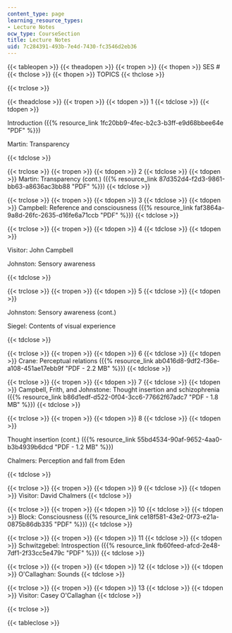 ```yaml
---
content_type: page
learning_resource_types:
- Lecture Notes
ocw_type: CourseSection
title: Lecture Notes
uid: 7c284391-493b-7e4d-7430-fc3546d2eb36
---
```


{{< tableopen >}}
{{< theadopen >}}
{{< tropen >}}
{{< thopen >}}
SES #
{{< thclose >}}
{{< thopen >}}
TOPICS
{{< thclose >}}

{{< trclose >}}

{{< theadclose >}}
{{< tropen >}}
{{< tdopen >}}
1
{{< tdclose >}}
{{< tdopen >}}


Introduction ({{% resource_link 1fc20bb9-4fec-b2c3-b3ff-e9d68bbee64e "PDF" %}})

Martin: Transparency


{{< tdclose >}}

{{< trclose >}}
{{< tropen >}}
{{< tdopen >}}
2
{{< tdclose >}}
{{< tdopen >}}
Martin: Transparency (cont.) ({{% resource_link 87d352d4-f2d3-9861-bb63-a8636ac3bb88 "PDF" %}})
{{< tdclose >}}

{{< trclose >}}
{{< tropen >}}
{{< tdopen >}}
3
{{< tdclose >}}
{{< tdopen >}}
Campbell: Reference and consciousness ({{% resource_link faf3864a-9a8d-26fc-2635-d16fe6a71ccb "PDF" %}})
{{< tdclose >}}

{{< trclose >}}
{{< tropen >}}
{{< tdopen >}}
4
{{< tdclose >}}
{{< tdopen >}}


Visitor: John Campbell

Johnston: Sensory awareness


{{< tdclose >}}

{{< trclose >}}
{{< tropen >}}
{{< tdopen >}}
5
{{< tdclose >}}
{{< tdopen >}}


Johnston: Sensory awareness (cont.)

Siegel: Contents of visual experience


{{< tdclose >}}

{{< trclose >}}
{{< tropen >}}
{{< tdopen >}}
6
{{< tdclose >}}
{{< tdopen >}}
Crane: Perceptual relations ({{% resource_link ab0416d8-9df2-f36e-a108-451ae17ebb9f "PDF - 2.2 MB" %}})
{{< tdclose >}}

{{< trclose >}}
{{< tropen >}}
{{< tdopen >}}
7
{{< tdclose >}}
{{< tdopen >}}
Campbell, Frith, and Johnstone: Thought insertion and schizophrenia ({{% resource_link b86d1edf-d522-0f04-3cc6-77662f67adc7 "PDF - 1.8 MB" %}})
{{< tdclose >}}

{{< trclose >}}
{{< tropen >}}
{{< tdopen >}}
8
{{< tdclose >}}
{{< tdopen >}}


Thought insertion (cont.) ({{% resource_link 55bd4534-90af-9652-4aa0-b3b4939b6dcd "PDF - 1.2 MB" %}})

Chalmers: Perception and fall from Eden


{{< tdclose >}}

{{< trclose >}}
{{< tropen >}}
{{< tdopen >}}
9
{{< tdclose >}}
{{< tdopen >}}
Visitor: David Chalmers
{{< tdclose >}}

{{< trclose >}}
{{< tropen >}}
{{< tdopen >}}
10
{{< tdclose >}}
{{< tdopen >}}
Block: Consciousness ({{% resource_link ce18f581-43e2-0f73-e21a-0875b86db335 "PDF" %}})
{{< tdclose >}}

{{< trclose >}}
{{< tropen >}}
{{< tdopen >}}
11
{{< tdclose >}}
{{< tdopen >}}
Schwitzgebel: Introspection ({{% resource_link fb60feed-afcd-2e48-7df1-2f33cc5e479c "PDF" %}})
{{< tdclose >}}

{{< trclose >}}
{{< tropen >}}
{{< tdopen >}}
12
{{< tdclose >}}
{{< tdopen >}}
O'Callaghan: Sounds
{{< tdclose >}}

{{< trclose >}}
{{< tropen >}}
{{< tdopen >}}
13
{{< tdclose >}}
{{< tdopen >}}
Visitor: Casey O'Callaghan
{{< tdclose >}}

{{< trclose >}}

{{< tableclose >}}